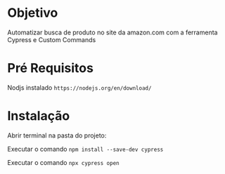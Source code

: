 # Objetivo

Automatizar busca de produto no site da amazon.com com a ferramenta Cypress e Custom Commands 

# Pré Requisitos

Nodjs instalado `https://nodejs.org/en/download/`

# Instalação

Abrir terminal na pasta do projeto:

Executar o comando `npm install --save-dev cypress`

Executar o comando `npx cypress open`
